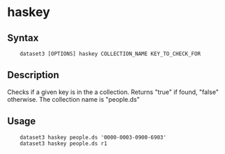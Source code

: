 
haskey
======

Syntax
------

~~~shell
    dataset3 [OPTIONS] haskey COLLECTION_NAME KEY_TO_CHECK_FOR
~~~

Description
-----------

Checks if a given key is in the a collection. Returns "true" if 
found, "false" otherwise. The collection name is "people.ds"

Usage
-----

~~~shell
    dataset3 haskey people.ds '0000-0003-0900-6903'
    dataset3 haskey people.ds r1
~~~

